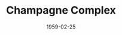 ---
title: Champagne Complex
date: 1959-02-25
closing_date: 1959-03-07
layout: productions
featured_image:
image_caption:
image_credit:
playbill:
category:
Theatre: Theatre Jacksonville
Venue: Little Theatre
cast:
- Helms Fell Harper: Glenn H. Logan
- Allyn Macy: Frances Andrews
- Dr. Carter Bowen: Joseph B. Hyde
- T. S. Elliot: Johnny Jump-Up
crew:
- Designer and Director: Maurice Geoffrey
- Stage Manager: Frank Ridge
- book-holder: Libbi Whiteman
- Lighting:
  - Chuck Tankersley
  - Jean Tankersley
  - Mark Harris
  - Norman Howard
- Coaching: Dorothy Portnoy
- Sound Effects:
  - Dorothy Massey
  - Margot Nasrallah
  - Chuck Tankersley
  - Eldene Moulton
- Wardrobe:
  - Agatha Norvell
  - Jean Tankersley
  - Myrtice Givens
  - Ann Chaisson
- Properties:
  - Eula Mae Snow
  - Sue Henderson
  - Gayle Swymer
  - Marie Bristow
  - Gladys Downey
  - Helen Keegan
  - Elizabeth Reed
  - Ralph Anderson
  - Mike McDermott
- Make-Up:
  - Polly Clendening
  - Bill Gibbs
- Scenery:
  - Frank Ridge
  - Mark Harris
  - Florence Seymour
  - Buzzy Klausner
  - Glenn H. Logan
  - Bunni Thornhill
  - Linda Davis
  - Bob Simpson
  - Mike McDermott
  - Marie Logan
  - Art Logan
  - Gayle Swymer
  - Henry Davis
  - John S. White, Jr.
  - Steve Reynolds
  - Marjory Reynolds
  - George Edwards
  - Sylvestor Scotti
  - Charles McCrory
  - Thelma Mayerson
  - Norman Howard
  - Malcolm Argo
  - Bob Kornegay
orchestra:
external_links:
---